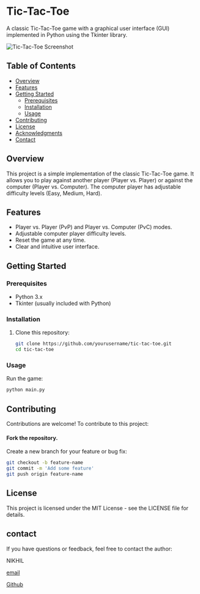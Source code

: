 # Tic-Tac-Toe

A classic Tic-Tac-Toe game with a graphical user interface (GUI) implemented in Python using the Tkinter library.

![Tic-Tac-Toe Screenshot](screenshot.png)

## Table of Contents

- [Overview](#overview)
- [Features](#features)
- [Getting Started](#getting-started)
  - [Prerequisites](#prerequisites)
  - [Installation](#installation)
  - [Usage](#usage)
- [Contributing](#contributing)
- [License](#license)
- [Acknowledgments](#acknowledgments)
- [Contact](#contact)

## Overview

This project is a simple implementation of the classic Tic-Tac-Toe game. It allows you to play against another player (Player vs. Player) or against the computer (Player vs. Computer). The computer player has adjustable difficulty levels (Easy, Medium, Hard).

## Features

- Player vs. Player (PvP) and Player vs. Computer (PvC) modes.
- Adjustable computer player difficulty levels.
- Reset the game at any time.
- Clear and intuitive user interface.

## Getting Started

### Prerequisites

- Python 3.x
- Tkinter (usually included with Python)

### Installation

1. Clone this repository:

   ```bash
   git clone https://github.com/yourusername/tic-tac-toe.git
   cd tic-tac-toe
   ```

### Usage
Run the game:
  ```bash
  python main.py
  ```

## Contributing
Contributions are welcome! To contribute to this project:

#### Fork the repository.
Create a new branch for your feature or bug fix: 
```bash
git checkout -b feature-name
git commit -m 'Add some feature'
git push origin feature-name
```

## License
This project is licensed under the MIT License - see the LICENSE file for details.

## contact
If you have questions or feedback, feel free to contact the author:

NIKHIL

[email](mailto:nikhiljangra264@gmail.com)

[Github](https://github.com/nikhiljangra264)
